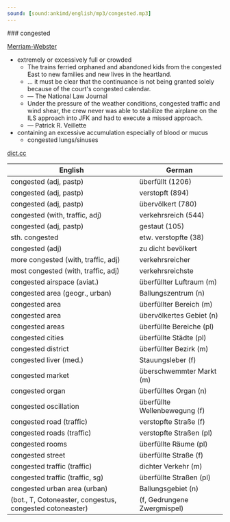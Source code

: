 ```yaml
---
sound: [sound:ankimd/english/mp3/congested.mp3]
---
```


\### congested

[Merriam-Webster](https://www.merriam-webster.com/dictionary/congested)

- extremely or excessively full or crowded
    - The trains ferried orphaned and abandoned kids from the congested East to new families and new lives in the heartland.
    - … it must be clear that the continuance is not being granted solely because of the court's congested calendar.
    - — The National Law Journal
    - Under the pressure of the weather conditions, congested traffic and wind shear, the crew never was able to stabilize the airplane on the ILS approach into JFK and had to execute a missed approach.
    - — Patrick R. Veillette
- containing an excessive accumulation especially of blood or mucus
    - congested lungs/sinuses

[dict.cc](https://www.dict.cc/congested)

| English        | German       |
| -------------- | ------------ |
| congested (adj, pastp) | überfüllt (1206) |
| congested (adj, pastp) | verstopft (894) |
| congested (adj, pastp) | übervölkert (780) |
| congested (with, traffic, adj) | verkehrsreich (544) |
| congested (adj, pastp) | gestaut (105) |
| sth. congested | etw. verstopfte (38) |
| congested (adj) | zu dicht bevölkert |
| more congested (with, traffic, adj) | verkehrsreicher |
| most congested (with, traffic, adj) | verkehrsreichste |
| congested airspace (aviat.) | überfüllter Luftraum (m) |
| congested area (geogr., urban) | Ballungszentrum (n) |
| congested area | überfüllter Bereich (m) |
| congested area | übervölkertes Gebiet (n) |
| congested areas | überfüllte Bereiche (pl) |
| congested cities | überfüllte Städte (pl) |
| congested district | überfüllter Bezirk (m) |
| congested liver (med.) | Stauungsleber (f) |
| congested market | überschwemmter Markt (m) |
| congested organ | überfülltes Organ (n) |
| congested oscillation | überfüllte Wellenbewegung (f) |
| congested road (traffic) | verstopfte Straße (f) |
| congested roads (traffic) | verstopfte Straßen (pl) |
| congested rooms | überfüllte Räume (pl) |
| congested street | überfüllte Straße (f) |
| congested traffic (traffic) | dichter Verkehr (m) |
| congested traffic (traffic, sg) | überfüllte Straßen (pl) |
| congested urban area (urban) | Ballungsgebiet (n) |
|  (bot., T, Cotoneaster, congestus, congested cotoneaster) |  (f, Gedrungene Zwergmispel) |
